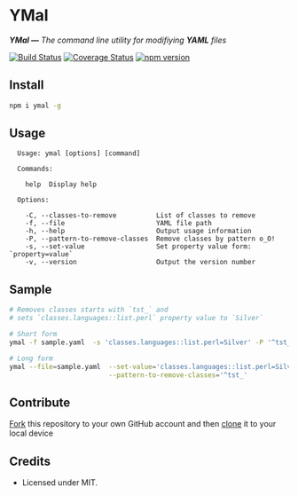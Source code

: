 YMal
============================

_**YMal —** The command line utility for modifiying **YAML** files_

[![Build Status](https://travis-ci.org/ziyasal/ymal.svg?branch=master)](https://travis-ci.org/ziyasal/ymal)
[![Coverage Status](https://coveralls.io/repos/github/ziyasal/ymal/badge.svg?branch=master)](https://coveralls.io/github/ziyasal/ymal?branch=master)
[![npm version](https://badge.fury.io/js/ymal.svg)](https://badge.fury.io/js/ymal)

## Install
```sh
npm i ymal -g
```

## Usage

```
  Usage: ymal [options] [command]

  Commands:

    help  Display help

  Options:

    -C, --classes-to-remove          List of classes to remove
    -f, --file                       YAML file path
    -h, --help                       Output usage information
    -P, --pattern-to-remove-classes  Remove classes by pattern o_O!
    -s, --set-value                  Set property value form: `property=value`
    -v, --version                    Output the version number
```

## Sample
```sh
# Removes classes starts with `tst_` and 
# sets `classes.languages::list.perl` property value to `Silver`

# Short form
ymal -f sample.yaml  -s 'classes.languages::list.perl=Silver' -P '^tst_'

# Long form
ymal --file=sample.yaml  --set-value='classes.languages::list.perl=Silver' \
                         --pattern-to-remove-classes='^tst_'
```


## Contribute

[Fork](https://help.github.com/articles/fork-a-repo/) this repository to your own GitHub account and then [clone](https://help.github.com/articles/cloning-a-repository/) it to your local device

## Credits
- Licensed under MIT.
